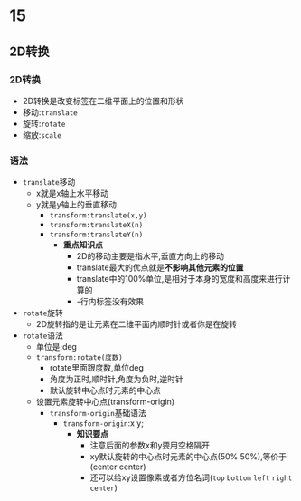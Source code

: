 # 15
## 2D转换
### 2D转换
+ 2D转换是改变标签在二维平面上的位置和形状
+ 移动:`translate`
+ 旋转:`rotate`
+ 缩放:`scale`
### 语法
+ `translate`移动
    + x就是x轴上水平移动
    + y就是y轴上的垂直移动
        + `transform:translate(x,y)`
        + `transform:translateX(n)`
        + `transform:translateY(n)`
            + **重点知识点**
                + 2D的移动主要是指水平,垂直方向上的移动
                + translate最大的优点就是**不影响其他元素的位置**
                + translate中的100%单位,是相对于本身的宽度和高度来进行计算的
                + -行内标签没有效果
+ `rotate`旋转
    + 2D旋转指的是让元素在二维平面内顺时针或者你是在旋转
+ `rotate`语法
    + 单位是:deg
    + `transform:rotate(度数)`
        + rotate里面跟度数,单位deg
        + 角度为正时,顺时针,角度为负时,逆时针 
        + 默认旋转中心点时元素的中心点
    + 设置元素旋转中心点(transform-origin)
        + `transform-origin`基础语法
            + `transform-origin`:x y;
                + **知识要点**
                    + 注意后面的参数x和y要用空格隔开
                    + xy默认旋转的中心点时元素的中心点(50% 50%),等价于(center center)
                    + 还可以给xy设置像素或者方位名词(`top` `bottom` `left` `right` `center`)